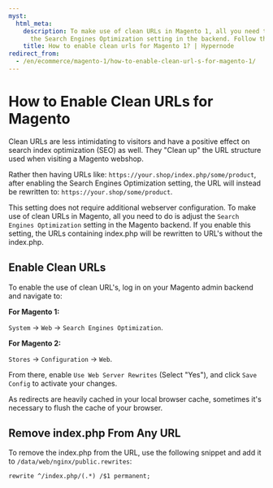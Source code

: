 ```yaml
---
myst:
  html_meta:
    description: To make use of clean URLs in Magento 1, all you need to do is adjust
      the Search Engines Optimization setting in the backend. Follow these steps!
    title: How to enable clean urls for Magento 1? | Hypernode
redirect_from:
  - /en/ecommerce/magento-1/how-to-enable-clean-url-s-for-magento-1/
---
```


<!-- source: https://support.hypernode.com/en/ecommerce/magento-1/how-to-enable-clean-url-s-for-magento-1/ -->

# How to Enable Clean URLs for Magento

Clean URLs are less intimidating to visitors and have a positive effect on search index optimization (SEO) as well.
They "Clean up" the URL structure used when visiting a Magento webshop.

Rather then having URLs like: `https://your.shop/index.php/some/product`, after enabling the Search Engines Optimization setting, the URL will instead be rewritten to: `https://your.shop/some/product`.

This setting does not require additional webserver configuration. To make use of clean URLs in Magento, all you need to do is adjust the `Search Engines Optimization` setting in the Magento backend. If you enable this setting, the URLs containing index.php will be rewritten to URL's without the index.php.

## Enable Clean URLs

To enable the use of clean URL's, log in on your Magento admin backend and navigate to:

**For Magento 1:**

`System` -> `Web` -> `Search Engines Optimization`.

**For Magento 2:**

`Stores` -> `Configuration` -> `Web`.

From there, enable `Use Web Server Rewrites` (Select "Yes"), and click `Save Config` to activate your changes.

As redirects are heavily cached in your local browser cache, sometimes it's necessary to flush the cache of your browser.

## Remove index.php From Any URL

To remove the index.php from the URL, use the following snippet and add it to `/data/web/nginx/public.rewrites`:

```nginx
rewrite ^/index.php/(.*) /$1 permanent;
```
